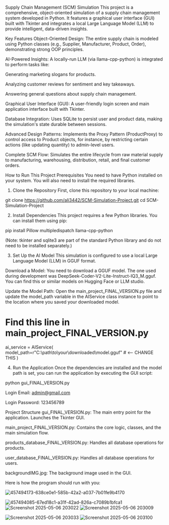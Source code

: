 Supply Chain Management (SCM) Simulation
This project is a comprehensive, object-oriented simulation of a supply chain management system developed in Python. It features a graphical user interface (GUI) built with Tkinter and integrates a local Large Language Model (LLM) to provide intelligent, data-driven insights.

Key Features
Object-Oriented Design: The entire supply chain is modeled using Python classes (e.g., Supplier, Manufacturer, Product, Order), demonstrating strong OOP principles.

AI-Powered Insights: A locally-run LLM (via llama-cpp-python) is integrated to perform tasks like:

Generating marketing slogans for products.

Analyzing customer reviews for sentiment and key takeaways.

Answering general questions about supply chain management.

Graphical User Interface (GUI): A user-friendly login screen and main application interface built with Tkinter.

Database Integration: Uses SQLite to persist user and product data, making the simulation's state durable between sessions.

Advanced Design Patterns: Implements the Proxy Pattern (ProductProxy) to control access to Product objects, for instance, by restricting certain actions (like updating quantity) to admin-level users.

Complete SCM Flow: Simulates the entire lifecycle from raw material supply to manufacturing, warehousing, distribution, retail, and final customer orders.

How to Run This Project
Prerequisites
You need to have Python installed on your system. You will also need to install the required libraries.

1. Clone the Repository
First, clone this repository to your local machine:

git clone https://github.com/ali3442/SCM-Simulation-Project.git
cd SCM-Simulation-Project

2. Install Dependencies
This project requires a few Python libraries. You can install them using pip:

pip install Pillow multipledispatch llama-cpp-python

(Note: tkinter and sqlite3 are part of the standard Python library and do not need to be installed separately.)

3. Set Up the AI Model
This simulation is configured to use a local Large Language Model (LLM) in GGUF format.

Download a Model: You need to download a GGUF model. The one used during development was DeepSeek-Coder-V2-Lite-Instruct-IQ3_M.gguf. You can find this or similar models on Hugging Face or LLM studio.

Update the Model Path: Open the main_project_FINAL_VERSION.py file and update the model_path variable in the AIService class instance to point to the location where you saved your downloaded model.

# Find this line in main_project_FINAL_VERSION.py
ai_service = AIService(
    model_path=r"C:\path\to\your\downloaded\model.gguf" # <-- CHANGE THIS
    )

4. Run the Application
Once the dependencies are installed and the model path is set, you can run the application by executing the GUI script:

python gui_FINAL_VERSION.py

Login Email: admin@gmail.com

Login Password: 123456789

Project Structure
gui_FINAL_VERSION.py: The main entry point for the application. Launches the Tkinter GUI.

main_project_FINAL_VERSION.py: Contains the core logic, classes, and the main simulation flow.

products_database_FINAL_VERSION.py: Handles all database operations for products.

user_database_FINAL_VERSION.py: Handles all database operations for users.

backgroundIMG.jpg: The background image used in the GUI.

Here is how the program should run with you:
 
![457494173-638ce0e1-585b-42a2-a037-7b01fe9b4170](https://github.com/user-attachments/assets/8d3baa92-31df-4e9a-813e-9dee628718ed)

![457494085-67ed18c1-a31f-42ad-826a-c7089b1bfca1](https://github.com/user-attachments/assets/c2db7866-e56e-4ae7-887b-5d96778f885f)
![Screenshot 2025-05-06 203022](https://github.com/user-attachments/assets/781bb6f4-60fe-4a23-b947-fdef63582a24)
![Screenshot 2025-05-06 203009](https://github.com/user-attachments/assets/2a6a76ce-284d-4f7e-b663-74b24424aa8c)

![Screenshot 2025-05-06 203033](https://github.com/user-attachments/assets/a7f8eda3-5ee0-4717-91d4-29f346946074)
![Screenshot 2025-05-06 203100](https://github.com/user-attachments/assets/b8274b37-61a5-4166-8e32-ea38a56bcc64)





